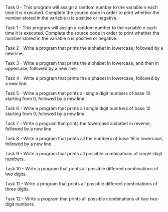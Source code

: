 Task 0 - This program will assign a random number to the variable n each time it is executed. Complete the source code in order to print whether the number stored in the variable n is positive or negative.

Task 1 - This program will assign a random number to the variable n each time it is executed. Complete the source code in order to print whether the number stored in the variable n is positive or negative.

Task 2 - Write a program that prints the alphabet in lowercase, followed by a new line.

Task 3 - Write a program that prints the alphabet in lowercase, and then in uppercase, followed by a new line.

Task 4 - Write a program that prints the alphabet in lowercase, followed by a new line.

Task 5 - Write a program that prints all single digit numbers of base 10 starting from 0, followed by a new line.

Task 6 - Write a program that prints all single digit numbers of base 10 starting from 0, followed by a new line.

Task 7 - Write a program that prints the lowercase alphabet in reverse, followed by a new line.

Task 8 - Write a program that prints all the numbers of base 16 in lowercase, followed by a new line.

Task 9 - Write a program that prints all possible combinations of single-digit numbers.

Task 10 - Write a program that prints all possible different combinations of two digits.

Task 11 - Write a program that prints all possible different combinations of three digits.

Task 12 - Write a program that prints all possible combinations of two two-digit numbers.
